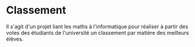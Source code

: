 # Classement
Il s'agit d'un projet liant les maths à l'informatique pour réaliser à partir des votes des étudiants de l'université un classement par matière des meilleurs élèves.
